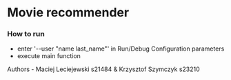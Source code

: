 # Movie recommender

### How to run
- enter '--user "name last_name"' in Run/Debug Configuration parameters
- execute main function

Authors - Maciej Leciejewski s21484 & Krzysztof Szymczyk s23210